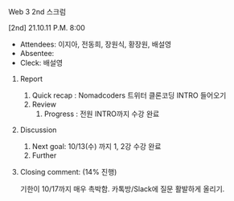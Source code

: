 Web 3 2nd 스크럼

[2nd] 21.10.11 P.M. 8:00

- Attendees: 이지아, 전동희, 장원식, 황장원, 배설영
- Absentee:
- Cleck: 배설영
1. Report
    1. Quick recap : Nomadcoders 트위터 클론코딩 INTRO 들어오기
    2. Review
        1. Progress : 전원 INTRO까지 수강 완료
2. Discussion
    1. Next goal: 10/13(수) 까지 1, 2강 수강 완료
    2. Further
3. Closing comment: (14% 진행)
    
    기한이 10/17까지 매우 촉박함. 카톡방/Slack에 질문 활발하게 올리기.
